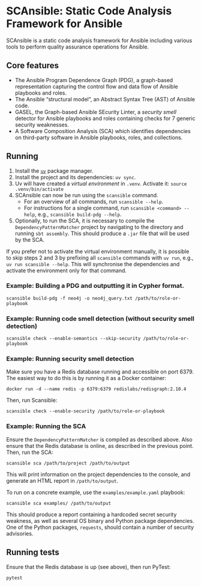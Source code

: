 # SCAnsible: Static Code Analysis Framework for Ansible

SCAnsible is a static code analysis framework for Ansible including various tools
to perform quality assurance operations for Ansible.

## Core features

- The Ansible Program Dependence Graph (PDG), a graph-based representation capturing
  the control flow and data flow of Ansible playbooks and roles.
- The Ansible “structural model”, an Abstract Syntax Tree (AST) of Ansible code.
- GASEL, the Graph-based Ansible SEcurity Linter, a _security smell_ detector
  for Ansible playbooks and roles containing checks for 7 generic security weaknesses.
- A Software Composition Analysis (SCA) which identifies dependencies on third-party
  software in Ansible playbooks, roles, and collections.

## Running

1. Install the [`uv`](https://docs.astral.sh/uv/getting-started/installation/) package manager.
2. Install the project and its dependencies: `uv sync`.
3. Uv will have created a _virtual environment_ in `.venv`. Activate it: `source .venv/bin/activate`
4. SCAnsible can now be run using the `scansible` command.
   - For an overview of all commands, run `scansible --help`.
   - For instructions for a single command, run `scansible <command> --help`, e.g., `scansible build-pdg --help`.
5. Optionally, to run the SCA, it is necessary to compile the `DependencyPatternMatcher` project by navigating to the directory and running `sbt assembly`. This should produce a `.jar` file that will be used by the SCA.

If you prefer not to activate the virtual environment manually, it is possible to skip steps 2 and 3 by prefixing all `scansible` commands with `uv run`, e.g., `uv run scansible --help`. This will synchronise the dependencies and activate the environment only for that command.

### Example: Building a PDG and outputting it in Cypher format.

```
scansible build-pdg -f neo4j -o neo4j_query.txt /path/to/role-or-playbook
```

### Example: Running code smell detection (without security smell detection)

```
scansible check --enable-semantics --skip-security /path/to/role-or-playbook
```

### Example: Running security smell detection

Make sure you have a Redis database running and accessible on port 6379.
The easiest way to do this is by running it as a Docker container:

```
docker run -d --name redis -p 6379:6379 redislabs/redisgraph:2.10.4
```

Then, run Scansible:

```
scansible check --enable-security /path/to/role-or-playbook
```

### Example: Running the SCA

Ensure the `DependencyPatternMatcher` is compiled as described above.
Also ensure that the Redis database is online, as described in the previous point.
Then, run the SCA:

```
scansible sca /path/to/project /path/to/output
```

This will print information on the project dependencies to the console, and
generate an HTML report in `/path/to/output`.

To run on a concrete example, use the `examples/example.yaml` playbook:

```
scansible sca examples/ /path/to/output
```

This should produce a report containing a hardcoded secret security weakness,
as well as several OS binary and Python package dependencies. One of the Python
packages, `requests`, should contain a number of security advisories.

## Running tests

Ensure that the Redis database is up (see above), then run PyTest:

```
pytest
```
